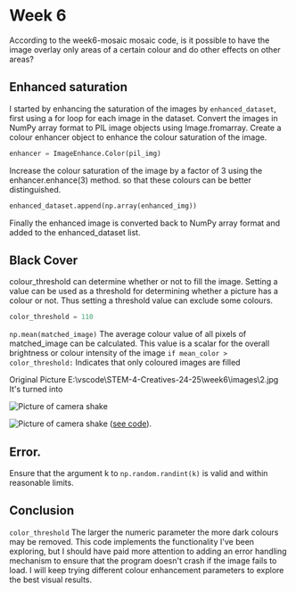 # Week 6
According to the week6-mosaic mosaic code, is it possible to have the image overlay only areas of a certain colour and do other effects on other areas?

## Enhanced saturation

I started by enhancing the saturation of the images by ``enhanced_dataset``, first using a for loop for each image in the dataset. Convert the images in NumPy array format to PIL image objects using Image.fromarray. Create a colour enhancer object to enhance the colour saturation of the image.
```python
enhancer = ImageEnhance.Color(pil_img)
```
Increase the colour saturation of the image by a factor of 3 using the enhancer.enhance(3) method. so that these colours can be better distinguished.
```python
enhanced_dataset.append(np.array(enhanced_img))
```
Finally the enhanced image is converted back to NumPy array format and added to the enhanced_dataset list.

## Black Cover

colour_threshold can determine whether or not to fill the image. Setting a value can be used as a threshold for determining whether a picture has a colour or not. Thus setting a threshold value can exclude some colours.
```python
color_threshold = 110 
```
``np.mean(matched_image)``
The average colour value of all pixels of matched_image can be calculated. This value is a scalar for the overall brightness or colour intensity of the image
``if mean_color > color_threshold:`` Indicates that only coloured images are filled

Original Picture
E:\\vscode\\STEM-4-Creatives-24-25\\week6\\images\\2.jpg
It's turned into

![Picture of camera shake](week6\images\1.jpg)

![Picture of camera shake](week6\week6\images\Picture01.png)
([see code](E:\vscode\STEM-4-Creatives-24-25\week6\Week6-Background.py)).

## Error.
Ensure that the argument k to ``np.random.randint(k)`` is valid and within reasonable limits.

## Conclusion
``color_threshold`` The larger the numeric parameter the more dark colours may be removed. This code implements the functionality I've been exploring, but I should have paid more attention to adding an error handling mechanism to ensure that the program doesn't crash if the image fails to load.
I will keep trying different colour enhancement parameters to explore the best visual results.